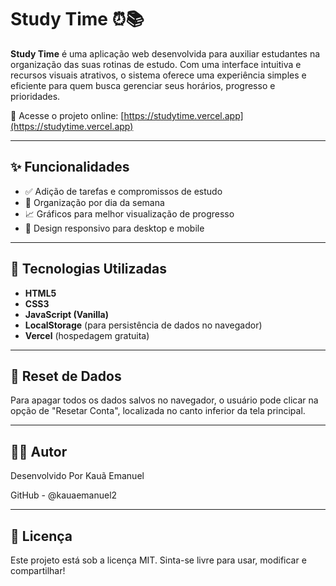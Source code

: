 # Study Time ⏰📚

**Study Time** é uma aplicação web desenvolvida para auxiliar estudantes na organização das suas rotinas de estudo. Com uma interface intuitiva e recursos visuais atrativos, o sistema oferece uma experiência simples e eficiente para quem busca gerenciar seus horários, progresso e prioridades.

🔗 Acesse o projeto online: [https://studytime.vercel.app](https://studytime.vercel.app)

---

## ✨ Funcionalidades

- ✅ Adição de tarefas e compromissos de estudo
- 📆 Organização por dia da semana
- 📈 Gráficos para melhor visualização de progresso
- 📱 Design responsivo para desktop e mobile

---

## 🧰 Tecnologias Utilizadas

- **HTML5**
- **CSS3**
- **JavaScript (Vanilla)**
- **LocalStorage** (para persistência de dados no navegador)
- **Vercel** (hospedagem gratuita)

---

## 🧹 Reset de Dados
Para apagar todos os dados salvos no navegador, o usuário pode clicar na opção de "Resetar Conta", localizada no canto inferior da tela principal.

---

## 👨‍💻 Autor
Desenvolvido Por Kauã Emanuel

GitHub - @kauaemanuel2

---

## 📄 Licença
Este projeto está sob a licença MIT. Sinta-se livre para usar, modificar e compartilhar!
